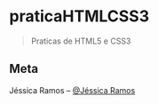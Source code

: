 # praticaHTMLCSS3
> Praticas de HTML5 e CSS3


## Meta

Jéssica Ramos – [@Jéssica Ramos](https://www.linkedin.com/in/jessica-charliny-ramos-0b31781ba/)
